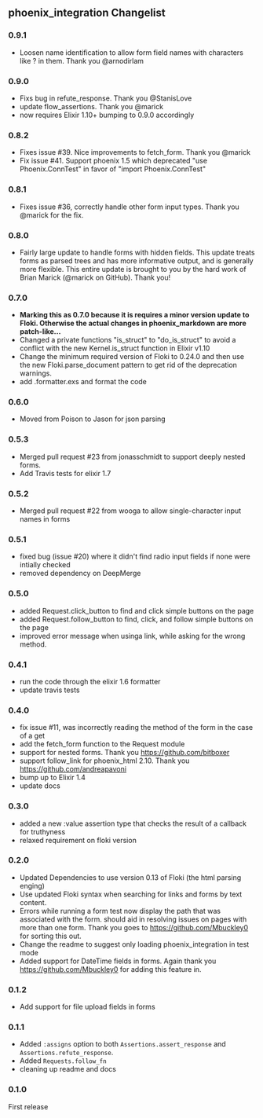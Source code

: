 ## phoenix_integration Changelist

### 0.9.1
  * Loosen name identification to allow form field names with characters like ? in them. Thank you @arnodirlam

### 0.9.0
  * Fixs bug in refute_response. Thank you @StanisLove
  * update flow_assertions. Thank you @marick
  * now requires Elixir 1.10+ bumping to 0.9.0 accordingly

### 0.8.2
  * Fixes issue #39. Nice improvements to fetch_form. Thank you @marick
  * Fix issue #41. Support phoenix 1.5 which deprecated "use Phoenix.ConnTest" in favor of "import Phoenix.ConnTest"

### 0.8.1
  * Fixes issue #36, correctly handle other form input types. Thank you @marick for the fix.

### 0.8.0
  * Fairly large update to handle forms with hidden fields. This update treats forms as parsed
    trees and has more informative output, and is generally more flexible. This entire update
    is brought to you by the hard work of Brian Marick (@marick on GitHub). Thank you!

### 0.7.0
  * __Marking this as 0.7.0 because it is requires a minor version update to Floki. Otherwise
    the actual changes in phoenix_markdown are more patch-like...__
  * Changed a private functions "is_struct" to "do_is_struct" to avoid a conflict with
    the new Kernel.is_struct function in Elixir v1.10
  * Change the minimum required version of Floki to 0.24.0 and then use the new 
    Floki.parse_document pattern to get rid of the deprecation warnings.
  * add .formatter.exs and format the code

### 0.6.0
  * Moved from Poison to Jason for json parsing

### 0.5.3
  * Merged pull request #23 from jonasschmidt to support deeply nested forms.
  * Add Travis tests for elixir 1.7

### 0.5.2
  * Merged pull request #22 from wooga to allow single-character input names in forms

### 0.5.1
  * fixed bug (issue #20) where it didn't find radio input fields if none were intially checked
  * removed dependency on DeepMerge

### 0.5.0
  * added Request.click_button to find and click simple buttons on the page
  * added Request.follow_button to find, click, and follow simple buttons on the page
  * improved error message when usinga link, while asking for the wrong method.

### 0.4.1
  * run the code through the elixir 1.6 formatter
  * update travis tests

### 0.4.0
  * fix issue #11, was incorrectly reading the method of the form in the case of a get
  * add the fetch_form function to the Request module
  * support for nested forms. Thank you https://github.com/bitboxer
  * support follow_link for phoenix_html 2.10. Thank you https://github.com/andreapavoni
  * bump up to Elixir 1.4
  * update docs

### 0.3.0
  * added a new :value assertion type that checks the result of a callback for truthyness
  * relaxed requirement on floki version

### 0.2.0
  * Updated Dependencies to use version 0.13 of Floki (the html parsing enging)
  * Use updated Floki syntax when searching for links and forms by text content.
  * Errors while running a form test now display the path that was associated with the form.
    should aid in resolving issues on pages with more than one form.
    Thank you goes to https://github.com/Mbuckley0 for sorting this out.
  * Change the readme to suggest only loading phoenix_integration in test mode
  * Added support for DateTime fields in forms. Again thank you https://github.com/Mbuckley0
    for adding this feature in.

### 0.1.2
  * Add support for file upload fields in forms

### 0.1.1
  * Added `:assigns` option to both `Assertions.assert_response` and `Assertions.refute_response`.
  * Added `Requests.follow_fn`
  * cleaning up readme and docs

### 0.1.0
  First release